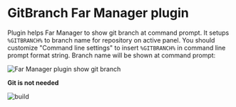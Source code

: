 # GitBranch Far Manager plugin

Plugin helps Far Manager to show git branch at command prompt. It setups `%GITBRANCH%` to branch name for repository on active panel. You should customize "Command line settings" to insert `%GITBRANCH%` in command line prompt format string. Branch name will be shown at command prompt:

![Far Manager plugin show git branch](git-branch-name.png)

**Git is not needed**



![build](https://github.com/smithx/far/workflows/release/badge.svg)
